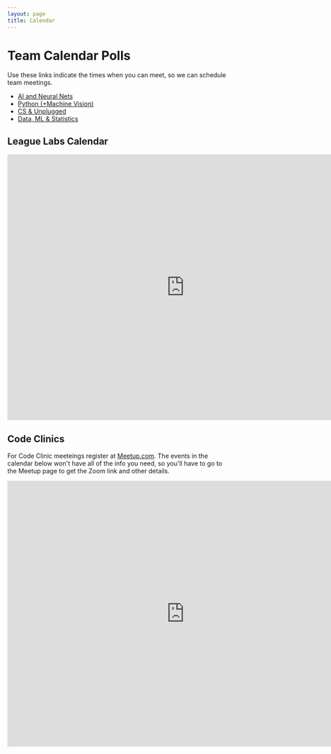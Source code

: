 ```yaml
---
layout: page
title: Calendar
---
```


# Team Calendar Polls

Use these links indicate the times when you can meet, so we can schedule team meetings. 

- [AI and Neural Nets](https://schedule.jtlapp.net/ai-nnfs/)
- [Python (+Machine Vision)](https://schedule.jtlapp.net/python/)
- [CS & Unplugged](https://schedule.jtlapp.net/csunplugged/)
- [Data, ML & Statistics](https://schedule.jtlapp.net/data-stats/)

## League Labs Calendar
<iframe src="https://calendar.google.com/calendar/embed?src=c_5d0a00b7dd039a40fd481972dc42d917854aef0a1f2a9b972181a28b0b35dec4%40group.calendar.google.com&ctz=America%2FLos_Angeles&mode=AGENDA" style="border: 0" width="800" height="600" frameborder="0" scrolling="no"></iframe>

## Code Clinics

For Code Clinic meeteings register at
[Meetup.com](https://www.meetup.com/the-league-code-clinic/). The events in the
calendar below won't have all of the info you need, so you'll have to go to the
Meetup page to get the Zoom link and other details.

<iframe src="https://calendar.google.com/calendar/embed?src=1g69kb5amqvr7jue1brp9k0j76prv0r2%40import.calendar.google.com&ctz=America%2FLos_Angeles&mode=AGENDA" style="border: 0" width="800" height="600" frameborder="0" scrolling="no"></iframe>